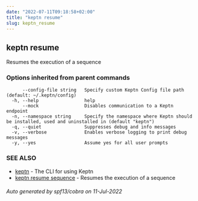 ```yaml
---
date: "2022-07-11T09:18:58+02:00"
title: "keptn resume"
slug: keptn_resume
---
```

## keptn resume

Resumes the execution of a sequence

### Options inherited from parent commands

```
      --config-file string   Specify custom Keptn Config file path (default: ~/.keptn/config)
  -h, --help                 help
      --mock                 Disables communication to a Keptn endpoint
  -n, --namespace string     Specify the namespace where Keptn should be installed, used and uninstalled in (default "keptn")
  -q, --quiet                Suppresses debug and info messages
  -v, --verbose              Enables verbose logging to print debug messages
  -y, --yes                  Assume yes for all user prompts
```

### SEE ALSO

* [keptn](../keptn/)	 - The CLI for using Keptn
* [keptn resume sequence](../keptn_resume_sequence/)	 - Resumes the execution of a sequence

###### Auto generated by spf13/cobra on 11-Jul-2022
